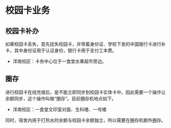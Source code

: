 # 校园卡业务
##  校园卡补办
如果校园卡丢失，首先挂失校园卡，并带着身份证、学校下发的中国银行卡进行补卡，其中身份证用于认证身份，银行卡用于支付工本费。
 - 浑南校区：卡务中心位于一食堂水果超市旁边。

## 圈存
进行校园卡在线充值后，是不能立即同步到校园卡实体卡中，因此需要一个操作让余额同步，这个操作叫做“圈存”。目前圈存机地点如下。
 - 浑南校区：一食堂文印室对面、生科楼、一号楼

同时，宿舍内用于打热水的余额与校园卡余额独立，所以需要在圈存机额外圈存。